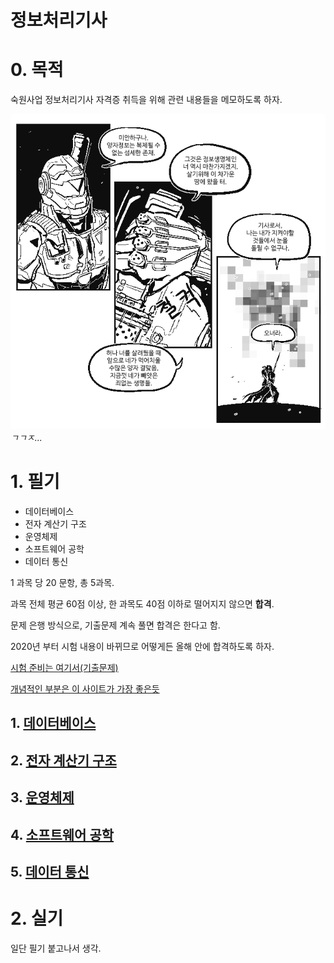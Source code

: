 정보처리기사
==========

# 0. 목적
숙원사업 정보처리기사 자격증 취득을 위해 관련 내용들을 메모하도록 하자.  

![정보처리기사](./img/정보처리기사.png)  
*ㄱㄱㅈ...*

# 1. 필기

* 데이터베이스
* 전자 계산기 구조
* 운영체제
* 소프트웨어 공학
* 데이터 통신

1 과목 당 20 문항, 총 5과목.  

과목 전체 평균 60점 이상, 한 과목도 40점 이하로 떨어지지 않으면 **합격**.

문제 은행 방식으로, 기출문제 계속 풀면 합격은 한다고 함.

2020년 부터 시험 내용이 바뀌므로 어떻게든 올해 안에 합격하도록 하자.

[시험 준비는 여기서(기출문제)](https://www.comcbt.com/xe/gscomcbt)  

[개념적인 부분은 이 사이트가 가장 좋은듯](http://ehpub.co.kr/)

## 1. [데이터베이스](./필기_1데이터베이스.md)

## 2. [전자 계산기 구조](./필기_2전자계산기구조.md)

## 3. [운영체제](./필기_3운영체제.md)

## 4. [소프트웨어 공학](./필기_4소프트웨어공학.md)

## 5. [데이터 통신](./필기_5데이터통신.md)

# 2. 실기
일단 필기 붙고나서 생각.